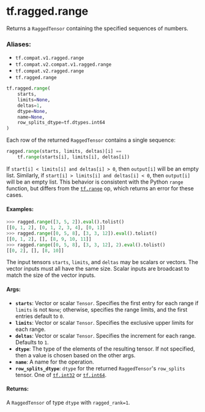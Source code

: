 <div itemscope itemtype="http://developers.google.com/ReferenceObject">
<meta itemprop="name" content="tf.ragged.range" />
<meta itemprop="path" content="Stable" />
</div>

# tf.ragged.range

Returns a `RaggedTensor` containing the specified sequences of numbers.

### Aliases:

* `tf.compat.v1.ragged.range`
* `tf.compat.v2.compat.v1.ragged.range`
* `tf.compat.v2.ragged.range`
* `tf.ragged.range`

``` python
tf.ragged.range(
    starts,
    limits=None,
    deltas=1,
    dtype=None,
    name=None,
    row_splits_dtype=tf.dtypes.int64
)
```

<!-- Placeholder for "Used in" -->

Each row of the returned `RaggedTensor` contains a single sequence:

```python
ragged.range(starts, limits, deltas)[i] ==
    tf.range(starts[i], limits[i], deltas[i])
```

If `start[i] < limits[i] and deltas[i] > 0`, then `output[i]` will be an
empty list.  Similarly, if `start[i] > limits[i] and deltas[i] < 0`, then
`output[i]` will be an empty list.  This behavior is consistent with the
Python `range` function, but differs from the <a href="../../tf/range.md"><code>tf.range</code></a> op, which returns
an error for these cases.

#### Examples:



```python
>>> ragged.range([3, 5, 2]).eval().tolist()
[[0, 1, 2], [0, 1, 2, 3, 4], [0, 1]]
>>> ragged.range([0, 5, 8], [3, 3, 12]).eval().tolist()
[[0, 1, 2], [], [8, 9, 10, 11]]
>>> ragged.range([0, 5, 8], [3, 3, 12], 2).eval().tolist()
[[0, 2], [], [8, 10]]
```

The input tensors `starts`, `limits`, and `deltas` may be scalars or vectors.
The vector inputs must all have the same size.  Scalar inputs are broadcast
to match the size of the vector inputs.

#### Args:


* <b>`starts`</b>: Vector or scalar `Tensor`.  Specifies the first entry for each range
  if `limits` is not `None`; otherwise, specifies the range limits, and the
  first entries default to `0`.
* <b>`limits`</b>: Vector or scalar `Tensor`.  Specifies the exclusive upper limits for
  each range.
* <b>`deltas`</b>: Vector or scalar `Tensor`.  Specifies the increment for each range.
  Defaults to `1`.
* <b>`dtype`</b>: The type of the elements of the resulting tensor.  If not specified,
  then a value is chosen based on the other args.
* <b>`name`</b>: A name for the operation.
* <b>`row_splits_dtype`</b>: `dtype` for the returned `RaggedTensor`'s `row_splits`
  tensor.  One of <a href="../../tf.md#int32"><code>tf.int32</code></a> or <a href="../../tf.md#int64"><code>tf.int64</code></a>.


#### Returns:

A `RaggedTensor` of type `dtype` with `ragged_rank=1`.
